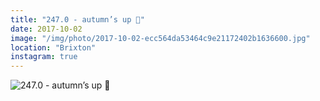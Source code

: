 ```yaml
---
title: "247.0 - autumn’s up 🍂"
date: 2017-10-02
image: "/img/photo/2017-10-02-ecc564da53464c9e21172402b1636600.jpg"
location: "Brixton"
instagram: true
---
```


![247.0 - autumn’s up 🍂](/img/photo/2017-10-02-ecc564da53464c9e21172402b1636600.jpg)
